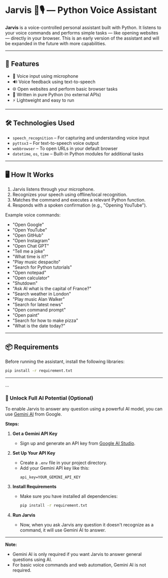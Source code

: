 # Jarvis 🧠🎙️ — Python Voice Assistant

**Jarvis** is a voice-controlled personal assistant built with Python. It listens to your voice commands and performs simple tasks — like opening websites — directly in your browser. This is an early version of the assistant and will be expanded in the future with more capabilities.

---

## 🎯 Features

- 🎤 Voice input using microphone
- 🔊 Voice feedback using text-to-speech
- 🌐 Open websites and perform basic browser tasks
- 🐍 Written in pure Python (no external APIs)
- ⚡ Lightweight and easy to run

---

## 🛠️ Technologies Used

- `speech_recognition` – For capturing and understanding voice input
- `pyttsx3` – For text-to-speech voice output
- `webbrowser` – To open URLs in your default browser
- `datetime`, `os`, `time` – Built-in Python modules for additional tasks

---

## 🖥️ How It Works

1. Jarvis listens through your microphone.
2. Recognizes your speech using offline/local recognition.
3. Matches the command and executes a relevant Python function.
4. Responds with a spoken confirmation (e.g., "Opening YouTube").

Example voice commands:

- "Open Google"
- "Open YouTube"
- "Open GitHub"
- "Open Instagram"
- "Open Chat GPT"
- "Tell me a joke"
- "What time is it?"
- "Play music despacito"
- "Search for Python tutorials"
- "Open notepad"
- "Open calculator"
- "Shutdown"
- "Ask AI what is the capital of France?"
- "Search weather in London"
- "Play music Alan Walker"
- "Search for latest news"
- "Open command prompt"
- "Open paint"
- "Search for how to make pizza"
- "What is the date today?"

---

## 📦 Requirements

Before running the assistant, install the following libraries:

```bash
pip install -r requirement.txt
```


---


...
### 🧠 Unlock Full AI Potential (Optional)

To enable Jarvis to answer any question using a powerful AI model, you can use [Gemini AI](https://ai.google.dev/gemini-api/docs/quickstart) from Google.

**Steps:**

1. **Get a Gemini API Key**  
   - Sign up and generate an API key from [Google AI Studio](https://makersuite.google.com/app/apikey).

2. **Set Up Your API Key**  
   - Create a `.env` file in your project directory.
   - Add your Gemini API key like this:
     ```
     api_key=YOUR_GEMINI_API_KEY
     ```

3. **Install Requirements**  
   - Make sure you have installed all dependencies:
     ```bash
     pip install -r requirement.txt
     ```

4. **Run Jarvis**  
   - Now, when you ask Jarvis any question it doesn't recognize as a command, it will use Gemini AI to answer.

---

**Note:**  
- Gemini AI is only required if you want Jarvis to answer general questions using AI.  
- For basic voice commands and web automation, Gemini AI is not required.